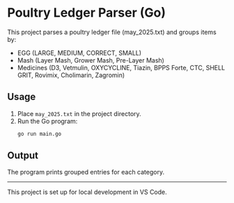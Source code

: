 # Poultry Ledger Parser (Go)

This project parses a poultry ledger file (may_2025.txt) and groups items by:
- EGG (LARGE, MEDIUM, CORRECT, SMALL)
- Mash (Layer Mash, Grower Mash, Pre-Layer Mash)
- Medicines (D3, Vetmulin, OXYCYCLINE, Tiazin, BPPS Forte, CTC, SHELL GRIT, Rovimix, Cholimarin, Zagromin)

## Usage
1. Place `may_2025.txt` in the project directory.
2. Run the Go program:
   ```sh
   go run main.go
   ```

## Output
The program prints grouped entries for each category.

---

This project is set up for local development in VS Code.
